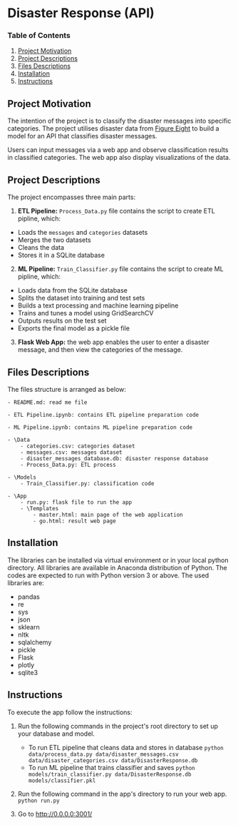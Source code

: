 # Disaster Response (API)


### Table of Contents

1. [Project Motivation](#motivation)
2. [Project Descriptions](#descriptions)
3. [Files Descriptions](#files)
4. [Installation](#installation)
5. [Instructions](#instructions)

## Project Motivation<a name="motivation"></a>

The intention of the project is to classify the disaster messages into specific categories. The project utilises disaster data from [Figure Eight](https://www.figure-eight.com/) to build a model for an API that classifies disaster messages.

Users can input messages via a web app and observe classification results in classified categories. The web app also display visualizations of the data. 

## Project Descriptions<a name = "descriptions"></a>
The project encompasses three main parts:

1. **ETL Pipeline:** `Process_Data.py` file contains the script to create ETL pipline, which:

- Loads the `messages` and `categories` datasets
- Merges the two datasets
- Cleans the data
- Stores it in a SQLite database

2. **ML Pipeline:** `Train_Classifier.py` file contains the script to create ML pipline, which:

- Loads data from the SQLite database
- Splits the dataset into training and test sets
- Builds a text processing and machine learning pipeline
- Trains and tunes a model using GridSearchCV
- Outputs results on the test set
- Exports the final model as a pickle file

3. **Flask Web App:** the web app enables the user to enter a disaster message, and then view the categories of the message.

## Files Descriptions <a name="files"></a>

The files structure is arranged as below:

	- README.md: read me file
	
    - ETL Pipeline.ipynb: contains ETL pipeline preparation code
	
    - ML Pipeline.ipynb: contains ML pipeline preparation code
	
    - \Data
		- categories.csv: categories dataset
		- messages.csv: messages dataset
		- disaster_messages_database.db: disaster response database
		- Process_Data.py: ETL process
    
    - \Models
		- Train_Classifier.py: classification code
    
    - \App
	    - run.py: flask file to run the app
	    - \Templates
			- master.html: main page of the web application 
			- go.html: result web page
	
	

## Installation <a name="installation"></a>

The libraries can be installed via virtual environment or in your local python directory. All libraries are available in Anaconda distribution of Python. The codes are expected to run with Python version 3 or above. The used libraries are:

- pandas 
- re
- sys
- json
- sklearn
- nltk
- sqlalchemy
- pickle
- Flask
- plotly
- sqlite3





 
 
 
 


## Instructions <a name="instructions"></a>

To execute the app follow the instructions:
1. Run the following commands in the project's root directory to set up your database and model.

    - To run ETL pipeline that cleans data and stores in database
        `python data/process_data.py data/disaster_messages.csv data/disaster_categories.csv data/DisasterResponse.db`
    - To run ML pipeline that trains classifier and saves
        `python models/train_classifier.py data/DisasterResponse.db models/classifier.pkl`

2. Run the following command in the app's directory to run your web app.
    `python run.py`

3. Go to http://0.0.0.0:3001/
